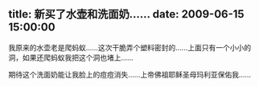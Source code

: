 title: 新买了水壶和洗面奶……
date: 2009-06-15 15:00:00
---

 &#25105;&#21407;&#26469;&#30340;&#27700;&#22774;&#32769;&#26159;&#29228;&#34434;&#34433;&#8230;&#8230;&#36825;&#27425;&#24178;&#33030;&#24324;&#20010;&#22609;&#26009;&#23494;&#23553;&#30340;&#8230;&#8230;&#19978;&#38754;&#21482;&#26377;&#19968;&#20010;&#23567;&#23567;&#30340;&#27934;&#65292;&#22914;&#26524;&#36824;&#29228;&#34434;&#34433;&#25105;&#25226;&#36825;&#20010;&#27934;&#20063;&#22581;&#19978;&#8230;&#8230;

  

 &#26399;&#24453;&#36825;&#20010;&#27927;&#38754;&#22902;&#33021;&#35753;&#25105;&#33080;&#19978;&#30340;&#30168;&#30168;&#28040;&#22833;&#8230;&#8230;&#19978;&#24093;&#20315;&#31062;&#32822;&#31267;&#22307;&#27597;&#29595;&#21033;&#20122;&#20445;&#20305;&#25105;&#8230;&#8230;

 
